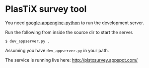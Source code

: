 # PlasTiX survey tool

You need [google-appengine-python][app] to run the development server.

Run the following from inside the source dir to start the server.

```
$ dev_appserver.py .
```

Assuming you have `dev_appserver.py` in your path.

The service is running live here: http://plstxsurvey.appspot.com/

[app]: https://cloud.google.com/appengine/downloads
